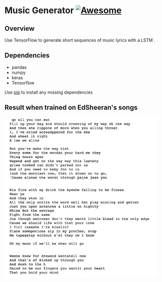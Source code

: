 # Music Generator [![Awesome](https://cdn.rawgit.com/sindresorhus/awesome/d7305f38d29fed78fa85652e3a63e154dd8e8829/media/badge.svg)](https://github.com/sindresorhus/awesome)


## Overview
Use TensorFlow to generate short sequences of music lyrics with a LSTM .

## Dependencies

* pandas
* numpy
* keras
* Tensorflow


Use [pip](https://pypi.python.org/pypi/pip) to install any missing dependencies

## Result when trained on EdSheeran's songs
<p >
  <img src="song.jpeg">
</p>
